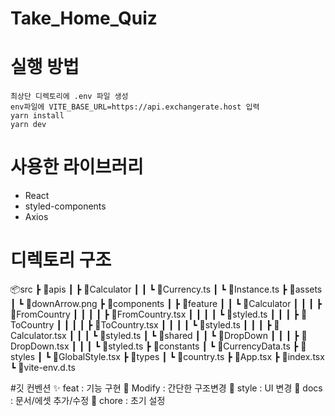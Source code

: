 # Take_Home_Quiz
# 실행 방법

```
최상단 디렉토리에 .env 파일 생성
env파일에 VITE_BASE_URL=https://api.exchangerate.host 입력
yarn install
yarn dev
```
# 사용한 라이브러리

-   React
-   styled-components
-   Axios

# 디렉토리 구조
📦src
 ┣ 📂apis
 ┃ ┣ 📂Calculator
 ┃ ┃ ┗ 📜Currency.ts
 ┃ ┗ 📜Instance.ts
 ┣ 📂assets
 ┃ ┗ 📜downArrow.png
 ┣ 📂components
 ┃ ┣ 📂feature
 ┃ ┃ ┗ 📂Calculator
 ┃ ┃ ┃ ┣ 📂FromCountry
 ┃ ┃ ┃ ┃ ┣ 📜FromCountry.tsx
 ┃ ┃ ┃ ┃ ┗ 📜styled.ts
 ┃ ┃ ┃ ┣ 📂ToCountry
 ┃ ┃ ┃ ┃ ┣ 📜ToCountry.tsx
 ┃ ┃ ┃ ┃ ┗ 📜styled.ts
 ┃ ┃ ┃ ┣ 📜Calculator.tsx
 ┃ ┃ ┃ ┗ 📜styled.ts
 ┃ ┗ 📂shared
 ┃ ┃ ┗ 📂DropDown
 ┃ ┃ ┃ ┣ 📜DropDown.tsx
 ┃ ┃ ┃ ┗ 📜styled.ts
 ┣ 📂constants
 ┃ ┗ 📜CurrencyData.ts
 ┣ 📂styles
 ┃ ┗ 📜GlobalStyle.tsx
 ┣ 📂types
 ┃ ┗ 📜country.ts
 ┣ 📜App.tsx
 ┣ 📜index.tsx
 ┗ 📜vite-env.d.ts
 
#깃 컨벤션
✨ feat : 기능 구현
🎨 Modify : 간단한 구조변경
💄 style : UI 변경
📝 docs : 문서/에셋 추가/수정
🎉 chore : 초기 설정
